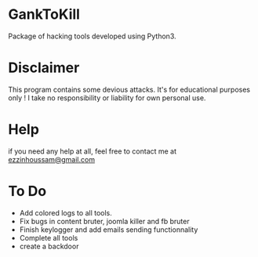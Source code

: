 # GankToKill
Package of hacking tools developed using Python3.

# Disclaimer
This program contains some devious attacks.
It's for educational purposes only ! I take no responsibility or liability for own personal use.

# Help

if you need any help at all, feel free to contact me at ezzinhoussam@gmail.com

# To Do

- Add colored logs to all tools.
- Fix bugs in content bruter, joomla killer and fb bruter
- Finish keylogger and add emails sending functionnality 
- Complete all tools
- create a backdoor